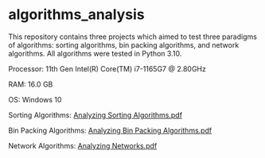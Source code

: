 # algorithms_analysis

This repository contains three projects which aimed to test three paradigms of algorithms: sorting algorithms, bin packing algorithms, and network algorithms. All algorithms were tested in Python 3.10.

Processor: 11th Gen Intel(R) Core(TM) i7-1165G7 @ 2.80GHz 

RAM: 16.0 GB

OS: Windows 10

Sorting Algorithms: [Analyzing Sorting Algorithms.pdf](https://github.com/byronf01/algorithms_analysis/files/11732015/Analyzing.Sorting.Algorithms.pdf)

Bin Packing Algorithms: [Analyzing Bin Packing Algorithms.pdf](https://github.com/byronf01/algorithms_analysis/files/11732013/Analyzing.Bin.Packing.Algorithms.pdf)

Network Algorithms: [Analyzing Networks.pdf](https://github.com/byronf01/algorithms_analysis/files/11732014/Analyzing.Networks.pdf)

